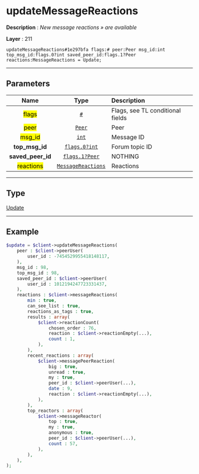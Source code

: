 # updateMessageReactions

**Description** : *New message reactions &raquo; are available*

**Layer** : 211

```tl
updateMessageReactions#1e297bfa flags:# peer:Peer msg_id:int top_msg_id:flags.0?int saved_peer_id:flags.1?Peer reactions:MessageReactions = Update;
```

---

## Parameters

| Name | Type | Description |
| :---: | :---: | :--- |
| <mark>flags</mark> | [`#`](type/#) | Flags, see TL conditional fields |
| <mark>peer</mark> | [`Peer`](type/Peer) | Peer |
| <mark>msg_id</mark> | [`int`](type/int) | Message ID |
| **top_msg_id** | [`flags.0?int`](type/int) | Forum topic ID |
| **saved_peer_id** | [`flags.1?Peer`](type/Peer) | NOTHING |
| <mark>reactions</mark> | [`MessageReactions`](type/MessageReactions) | Reactions |

---

## Type

[Update](type/Update)

---

## Example

```php
$update = $client->updateMessageReactions(
	peer : $client->peerUser(
		user_id : -7454529955418148117,
	),
	msg_id : 98,
	top_msg_id : 98,
	saved_peer_id : $client->peerUser(
		user_id : 1012194247723331437,
	),
	reactions : $client->messageReactions(
		min : true,
		can_see_list : true,
		reactions_as_tags : true,
		results : array(
			$client->reactionCount(
				chosen_order : 76,
				reaction : $client->reactionEmpty(...),
				count : 1,
			),
		),
		recent_reactions : array(
			$client->messagePeerReaction(
				big : true,
				unread : true,
				my : true,
				peer_id : $client->peerUser(...),
				date : 9,
				reaction : $client->reactionEmpty(...),
			),
		),
		top_reactors : array(
			$client->messageReactor(
				top : true,
				my : true,
				anonymous : true,
				peer_id : $client->peerUser(...),
				count : 57,
			),
		),
	),
);
```